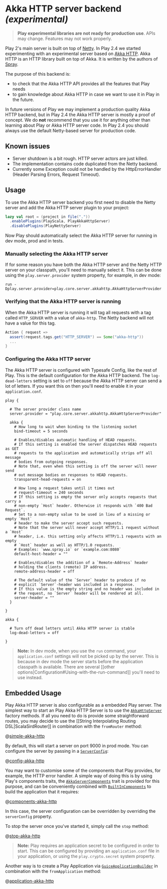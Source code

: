<!--- Copyright (C) 2009-2016 Lightbend Inc. <https://www.lightbend.com> -->
# Akka HTTP server backend _(experimental)_

> **Play experimental libraries are not ready for production use**. APIs may change. Features may not work properly.

Play 2's main server is built on top of [Netty](http://netty.io/). In Play 2.4 we started experimenting with an experimental server based on [Akka HTTP](http://doc.akka.io/docs/akka/2.4.3/scala/http/index.html). Akka HTTP is an HTTP library built on top of Akka. It is written by the authors of [Spray](http://spray.io/).

The purpose of this backend is:

* to check that the Akka HTTP API provides all the features that Play needs
* to gain knowledge about Akka HTTP in case we want to use it in Play in the future.

In future versions of Play we may implement a production quality Akka HTTP backend, but in Play 2.4 the Akka HTTP server is mostly a proof of concept. We do **not** recommend that you use it for anything other than learning about Play or Akka HTTP server code. In Play 2.4 you should always use the default Netty-based server for production code.

## Known issues

* Server shutdown is a bit rough. HTTP server actors are just killed.
* The implementation contains code duplicated from the Netty backend.
* Currently some Exception could not be handled by the HttpErrorHandler (Header Parsing Errors, Request Timeout).

## Usage

To use the Akka HTTP server backend you first need to disable the Netty server and add the Akka HTTP server plugin to your project:

```scala
lazy val root = (project in file("."))
  .enablePlugins(PlayScala, PlayAkkaHttpServer)
  .disablePlugins(PlayNettyServer)
```

Now Play should automatically select the Akka HTTP server for running in dev mode, prod and in tests.

### Manually selecting the Akka HTTP server

If for some reason you have both the Akka HTTP server and the Netty HTTP server on your classpath, you'll need to manually select it.  This can be done using the `play.server.provider` system property, for example, in dev mode:

```
run -Dplay.server.provider=play.core.server.akkahttp.AkkaHttpServerProvider
```

### Verifying that the Akka HTTP server is running

When the Akka HTTP server is running it will tag all requests with a tag called `HTTP_SERVER` with a value of `akka-http`. The Netty backend will not have a value for this tag.

```scala
Action { request =>
  assert(request.tags.get("HTTP_SERVER") == Some("akka-http"))
  ...
}
```

### Configuring the Akka HTTP server

The Akka HTTP server is configured with Typesafe Config, like the rest of Play. This is the default configuration for the Akka HTTP backend. The `log-dead-letters` setting is set to `off` because the Akka HTTP server can send a lot of letters. If you want this on then you'll need to enable it in your `application.conf`.

```
play {

  # The server provider class name
  server.provider = "play.core.server.akkahttp.AkkaHttpServerProvider"

  akka {
    # How long to wait when binding to the listening socket
    bind-timeout = 5 seconds
    
    # Enables/disables automatic handling of HEAD requests.
    # If this setting is enabled the server dispatches HEAD requests as GET
    # requests to the application and automatically strips off all message
    # bodies from outgoing responses.
    # Note that, even when this setting is off the server will never send
    # out message bodies on responses to HEAD requests.
    transparent-head-requests = on

    # How long a request takes until it times out
    # request-timeout = 240 seconds
    # If this setting is empty the server only accepts requests that carry a
    # non-empty `Host` header. Otherwise it responds with `400 Bad Request`.
    # Set to a non-empty value to be used in lieu of a missing or empty `Host`
    # header to make the server accept such requests.
    # Note that the server will never accept HTTP/1.1 request without a `Host`
    # header, i.e. this setting only affects HTTP/1.1 requests with an empty
    # `Host` header as well as HTTP/1.0 requests.
    # Examples: `www.spray.io` or `example.com:8080`
    default-host-header = ""

    # Enables/disables the addition of a `Remote-Address` header
    # holding the clients (remote) IP address.
    remote-address-header = off

    # The default value of the `Server` header to produce if no
    # explicit `Server`-header was included in a response.
    # If this value is the empty string and no header was included in
    # the request, no `Server` header will be rendered at all.
    server-header = ""
  }

}

akka {

  # Turn off dead letters until Akka HTTP server is stable
  log-dead-letters = off

}
```

> **Note:** In dev mode, when you use the `run` command, your `application.conf` settings will not be picked up by the server. This is because in dev mode the server starts before the application classpath is available. There are several [[other options|Configuration#Using-with-the-run-command]] you'll need to use instead.

## Embedded Usage

Play Akka HTTP server is also configurable as a embedded Play server. The simplest way to start an Play Akka HTTP Server is to use the [`AkkaHttpServer`](api/scala/play/core/server/akkahttp/AkkaHttpServer$.html) factory methods. If all you need to do is provide some straightforward routes, you may decide to use the [[String Interpolating Routing DSL|ScalaSirdRouter]] in combination with the `fromRouter` method:

@[simple-akka-http](code/ScalaAkkaEmbeddingPlay.scala)

By default, this will start a server on port 9000 in prod mode.  You can configure the server by passing in a [`ServerConfig`](api/scala/play/core/server/ServerConfig.html):

@[config-akka-http](code/ScalaAkkaEmbeddingPlay.scala)

You may want to customise some of the components that Play provides, for example, the HTTP error handler.  A simple way of doing this is by using Play's components traits, the [`AkkaServerComponents`](api/scala/play/core/server/akkahttp/AkkaServerComponents.html) trait is provided for this purpose, and can be conveniently combined with [`BuiltInComponents`](api/scala/play/api/BuiltInComponents.html) to build the application that it requires:

@[components-akka-http](code/ScalaAkkaEmbeddingPlay.scala)

In this case, the server configuration can be overridden by overriding the `serverConfig` property.

To stop the server once you've started it, simply call the `stop` method:

@[stop-akka-http](code/ScalaAkkaEmbeddingPlay.scala)

> **Note:** Play requires an application secret to be configured in order to start.  This can be configured by providing an `application.conf` file in your application, or using the `play.crypto.secret` system property.

Another way is to create a Play Application via [`GuiceApplicationBuilder`](api/scala/play/api/inject/guice/GuiceApplicationBuilder.html) in combination with the `fromApplication` method:
 
@[application-akka-http](code/ScalaAkkaEmbeddingPlay.scala)
